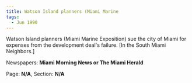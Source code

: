 ```yaml
---  
title: Watson Island planners (Miami Marine  
tags:  
  - Jun 1990  
---  
```

  
Watson Island planners (Miami Marine Exposition) sue the city of Miami for expenses from the development deal's failure. [In the South Miami Neighbors.]  
  
Newspapers: **Miami Morning News or The Miami Herald**  
  
Page: **N/A**, Section: **N/A** 
